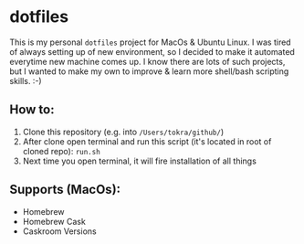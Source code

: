 # dotfiles
This is my personal `dotfiles` project for MacOs &amp; Ubuntu Linux.
I was tired of always setting up of new environment, so I decided to make it automated everytime new machine comes up.
I know there are lots of such projects, but I wanted to make my own to improve & learn more shell/bash scripting skills. :-)

## How to:
1. Clone this repository (e.g. into `/Users/tokra/github/`)
1. After clone open terminal and run this script (it's located in root of cloned repo): `run.sh`
1. Next time you open terminal, it will fire installation of all things

## Supports (MacOs):
* Homebrew
* Homebrew Cask
* Caskroom Versions
